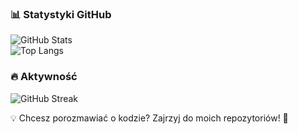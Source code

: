 ### 📊 Statystyki GitHub  
![GitHub Stats](https://github-readme-stats.vercel.app/api?username=TwojaNazwaGitHub&show_icons=true&theme=radical)  
![Top Langs](https://github-readme-stats.vercel.app/api/top-langs/?username=TwojaNazwaGitHub&layout=compact&theme=radical)  

### 🔥 Aktywność  
![GitHub Streak](https://streak-stats.demolab.com/?user=TwojaNazwaGitHub&theme=radical)  

💡 Chcesz porozmawiać o kodzie? Zajrzyj do moich repozytoriów! 🚀  
